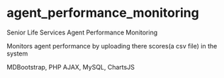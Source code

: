 # agent_performance_monitoring
Senior Life Services Agent Performance Monitoring

Monitors agent performance by uploading there scores(a csv file) in the system

MDBootstrap, PHP AJAX, MySQL, ChartsJS
